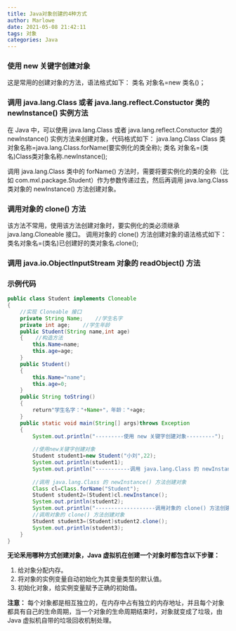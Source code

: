 ```yaml
---
title: Java对象创建的4种方式
author: Marlowe
date: 2021-05-08 21:42:11
tags: 对象
categories: Java
---
```


<!--more-->


### 使用 new 关键字创建对象

这是常用的创建对象的方法，语法格式如下：
类名 对象名=new 类名()；

### 调用 java.lang.Class 或者 java.lang.reflect.Constuctor 类的 newlnstance() 实例方法

在 Java 中，可以使用 java.lang.Class 或者 java.lang.reflect.Constuctor 类的 newlnstance() 实例方法来创建对象，代码格式如下：
java.lang.Class Class 类对象名称=java.lang.Class.forName(要实例化的类全称);
类名 对象名=(类名)Class类对象名称.newInstance();

调用 java.lang.Class 类中的 forName() 方法时，需要将要实例化的类的全称（比如 com.mxl.package.Student）作为参数传递过去，然后再调用 java.lang.Class 类对象的 newInstance() 方法创建对象。

### 调用对象的 clone() 方法

该方法不常用，使用该方法创建对象时，要实例化的类必须继承 java.lang.Cloneable 接口。 调用对象的 clone() 方法创建对象的语法格式如下：
类名对象名=(类名)已创建好的类对象名.clone();

### 调用 java.io.ObjectlnputStream 对象的 readObject() 方法


### 示例代码

```java
public class Student implements Cloneable
{   
    //实现 Cloneable 接口
    private String Name;    //学生名字
    private int age;    //学生年龄
    public Student(String name,int age)
    {    //构造方法
        this.Name=name;
        this.age=age;
    }
    public Student()
    {
        this.Name="name";
        this.age=0;
    }
    public String toString()
    {
        return"学生名字："+Name+"，年龄："+age;
    }
    public static void main(String[] args)throws Exception
    {
        System.out.println("---------使用 new 关键字创建对象---------");
       
        //使用new关键字创建对象
        Student student1=new Student("小刘",22);
        System.out.println(student1);
        System.out.println("-----------调用 java.lang.Class 的 newInstance() 方法创建对象-----------");
       
        //调用 java.lang.Class 的 newInstance() 方法创建对象
        Class cl=Class.forName("Student");
        Student student2=(Student)cl.newInstance();
        System.out.println(student2);
        System.out.println("-------------------调用对象的 clone() 方法创建对象----------");
        //调用对象的 clone() 方法创建对象
        Student student3=(Student)student2.clone();
        System.out.println(student3);
    }
}
```

**无论釆用哪种方式创建对象，Java 虚拟机在创建一个对象时都包含以下步骤：**

1. 给对象分配内存。
2. 将对象的实例变量自动初始化为其变量类型的默认值。
3. 初始化对象，给实例变量赋予正确的初始值。

**注意：** 每个对象都是相互独立的，在内存中占有独立的内存地址，并且每个对象都具有自己的生命周期，当一个对象的生命周期结束时，对象就变成了垃圾，由 Java 虚拟机自带的垃圾回收机制处理。
